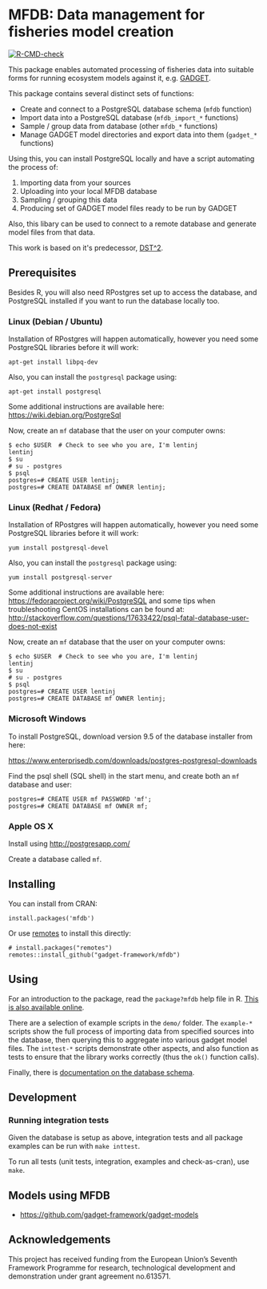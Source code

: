 MFDB: Data management for fisheries model creation
==================================================

[![R-CMD-check](https://github.com/gadget-framework/mfdb/workflows/R-CMD-check/badge.svg)](https://github.com/gadget-framework/mfdb/actions)

This package enables automated processing of fisheries data into suitable forms
for running ecosystem models against it, e.g. [GADGET](http://www.hafro.is/gadget/).

This package contains several distinct sets of functions:

* Create and connect to a PostgreSQL database schema (``mfdb`` function)
* Import data into a PostgreSQL database (``mfdb_import_*`` functions)
* Sample / group data from database (other ``mfdb_*`` functions)
* Manage GADGET model directories and export data into them (``gadget_*`` functions)

Using this, you can install PostgreSQL locally and have a script automating the
process of:

1. Importing data from your sources
2. Uploading into your local MFDB database
3. Sampling / grouping this data
4. Producing set of GADGET model files ready to be run by GADGET

Also, this libary can be used to connect to a remote database and generate
model files from that data.

This work is based on it's predecessor, [DST^2](http://www.hafro.is/dst2/).

Prerequisites
-------------

Besides R, you will also need RPostgres set up to access the database, and
PostgreSQL installed if you want to run the database locally too.

### Linux (Debian / Ubuntu)

Installation of RPostgres will happen automatically, however you need some
PostgreSQL libraries before it will work:

    apt-get install libpq-dev

Also, you can install the ``postgresql`` package using:

    apt-get install postgresql

Some additional instructions are available here: https://wiki.debian.org/PostgreSql

Now, create an ``mf`` database that the user on your computer owns:

    $ echo $USER  # Check to see who you are, I'm lentinj
    lentinj
    $ su
    # su - postgres
    $ psql
    postgres=# CREATE USER lentinj;
    postgres=# CREATE DATABASE mf OWNER lentinj;

### Linux (Redhat / Fedora)

Installation of RPostgres will happen automatically, however you need some
PostgreSQL libraries before it will work:

    yum install postgresql-devel

Also, you can install the ``postgresql`` package using:

    yum install postgresql-server

Some additional instructions are available here: https://fedoraproject.org/wiki/PostgreSQL and some tips when troubleshooting CentOS installations can be found at: http://stackoverflow.com/questions/17633422/psql-fatal-database-user-does-not-exist

Now, create an ``mf`` database that the user on your computer owns:

    $ echo $USER  # Check to see who you are, I'm lentinj
    lentinj
    $ su
    # su - postgres
    $ psql
    postgres=# CREATE USER lentinj
    postgres=# CREATE DATABASE mf OWNER lentinj;

### Microsoft Windows

To install PostgreSQL, download version 9.5 of the database installer from here:

https://www.enterprisedb.com/downloads/postgres-postgresql-downloads

Find the psql shell (SQL shell) in the start menu, and create both an ``mf`` database and user:

    postgres=# CREATE USER mf PASSWORD 'mf';
    postgres=# CREATE DATABASE mf OWNER mf;

### Apple OS X

Install using http://postgresapp.com/

Create a database called ``mf``.

Installing
----------

You can install from CRAN:

    install.packages('mfdb')

Or use [remotes](https://cran.r-project.org/package=remotes) to install this directly:

    # install.packages("remotes")
    remotes::install_github("gadget-framework/mfdb")

Using
-----

For an introduction to the package, read the ``package?mfdb`` help file in R.
[This is also available online](https://gadget-framework.github.io/mfdb).

There are a selection of example scripts in the ``demo/`` folder. The
``example-*`` scripts show the full process of importing data from specified
sources into the database, then querying this to aggregate into various gadget
model files. The ``inttest-*`` scripts demonstrate other aspects, and also
function as tests to ensure that the library works correctly (thus the ``ok()``
function calls).

Finally, there is [documentation on the database schema](https://gadget-framework.github.io/mfdb/schema).

Development
-----------

### Running integration tests

Given the database is setup as above, integration tests and all package
examples can be run with ``make inttest``.

To run all tests (unit tests, integration, examples and check-as-cran), use
``make``.

Models using MFDB
-----------------

* https://github.com/gadget-framework/gadget-models

Acknowledgements
----------------

This project has received funding from the European Union’s Seventh Framework
Programme for research, technological development and demonstration under grant
agreement no.613571.
